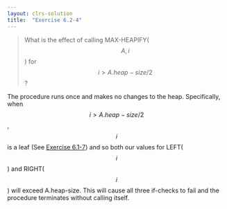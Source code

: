 ```yaml
---
layout: clrs-solution
title:  "Exercise 6.2-4"
---
```

>What is the effect of calling MAX-HEAPIFY($$A, i$$) for $$i > A.heap-size/2$$?

The procedure runs once and makes no changes to the heap. Specifically, when $$ i > A.heap-size / 2$$, $$i$$ is a leaf (See [Exercise 6.1-7](/CLRS/solutions/06/e6.1-7)) and so both our values for LEFT($$i$$) and RIGHT($$i$$) will exceed A.heap-size. This will cause all three if-checks to fail and the procedure terminates without calling itself.